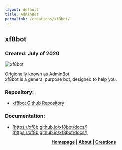 ```yaml
---
layout: default
title: AdminBot
permalink: /creations/xf8bot/
---
```

## xf8bot
### Created: July of 2020
![xf8bot](https://github.com/xf8b/xf8b.github.io/blob/master/images/xf8bot.png?raw=true)    

Origionally known as AdminBot.  
xf8bot is a general purpose bot, designed to help you.
### Repository:
* [xf8bot Github Repository](https://github.com/xf8b/xf8bot)

### Documentation:
* [https://xf8b.github.io/xf8bot/docs/](https://xf8b.github.io/xf8bot/docs/)
<p align="center">
  <strong> <a href="https://xf8b.github.io">Homepage</a> | <a href="https://xf8b.github.io/about/">About</a> | <a href="https://xf8b.github.io/creations/">Creations</a> </strong>
</p>
